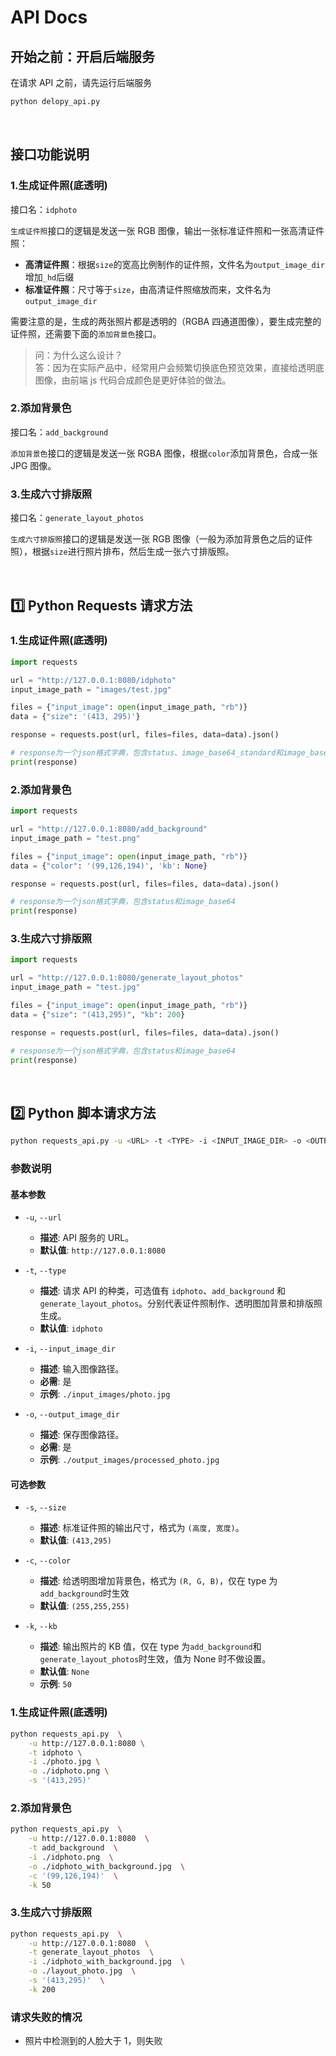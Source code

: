 # API Docs

## 开始之前：开启后端服务

在请求 API 之前，请先运行后端服务

```bash
python delopy_api.py
```

<br>

## 接口功能说明

### 1.生成证件照(底透明)

接口名：`idphoto`

`生成证件照`接口的逻辑是发送一张 RGB 图像，输出一张标准证件照和一张高清证件照：

- **高清证件照**：根据`size`的宽高比例制作的证件照，文件名为`output_image_dir`增加`_hd`后缀
- **标准证件照**：尺寸等于`size`，由高清证件照缩放而来，文件名为`output_image_dir`

需要注意的是，生成的两张照片都是透明的（RGBA 四通道图像），要生成完整的证件照，还需要下面的`添加背景色`接口。

> 问：为什么这么设计？  
> 答：因为在实际产品中，经常用户会频繁切换底色预览效果，直接给透明底图像，由前端 js 代码合成颜色是更好体验的做法。

### 2.添加背景色

接口名：`add_background`

`添加背景色`接口的逻辑是发送一张 RGBA 图像，根据`color`添加背景色，合成一张 JPG 图像。

### 3.生成六寸排版照

接口名：`generate_layout_photos`

`生成六寸排版照`接口的逻辑是发送一张 RGB 图像（一般为添加背景色之后的证件照），根据`size`进行照片排布，然后生成一张六寸排版照。

<br>

## 1️⃣ Python Requests 请求方法

### 1.生成证件照(底透明)

```python
import requests

url = "http://127.0.0.1:8080/idphoto"
input_image_path = "images/test.jpg"

files = {"input_image": open(input_image_path, "rb")}
data = {"size": '(413, 295)'}

response = requests.post(url, files=files, data=data).json()

# response为一个json格式字典，包含status、image_base64_standard和image_base64_hd三项
print(response)

```

### 2.添加背景色

```python
import requests

url = "http://127.0.0.1:8080/add_background"
input_image_path = "test.png"

files = {"input_image": open(input_image_path, "rb")}
data = {"color": '(99,126,194)', 'kb': None}

response = requests.post(url, files=files, data=data).json()

# response为一个json格式字典，包含status和image_base64
print(response)
```

### 3.生成六寸排版照

```python
import requests

url = "http://127.0.0.1:8080/generate_layout_photos"
input_image_path = "test.jpg"

files = {"input_image": open(input_image_path, "rb")}
data = {"size": "(413,295)", "kb": 200}

response = requests.post(url, files=files, data=data).json()

# response为一个json格式字典，包含status和image_base64
print(response)
```

<br>

## 2️⃣ Python 脚本请求方法

```bash
python requests_api.py -u <URL> -t <TYPE> -i <INPUT_IMAGE_DIR> -o <OUTPUT_IMAGE_DIR> [-s <SIZE>] [-c <COLOR>] [-k <KB>]
```

### 参数说明

#### 基本参数

- `-u`, `--url`

  - **描述**: API 服务的 URL。
  - **默认值**: `http://127.0.0.1:8080`

- `-t`, `--type`

  - **描述**: 请求 API 的种类，可选值有 `idphoto`、`add_background` 和 `generate_layout_photos`。分别代表证件照制作、透明图加背景和排版照生成。
  - **默认值**: `idphoto`

- `-i`, `--input_image_dir`

  - **描述**: 输入图像路径。
  - **必需**: 是
  - **示例**: `./input_images/photo.jpg`

- `-o`, `--output_image_dir`
  - **描述**: 保存图像路径。
  - **必需**: 是
  - **示例**: `./output_images/processed_photo.jpg`

#### 可选参数

- `-s`, `--size`

  - **描述**: 标准证件照的输出尺寸，格式为 `(高度, 宽度)`。
  - **默认值**: `(413,295)`

- `-c`, `--color`

  - **描述**: 给透明图增加背景色，格式为 `(R, G, B)`，仅在 type 为`add_background`时生效
  - **默认值**: `(255,255,255)`

- `-k`, `--kb`
  - **描述**: 输出照片的 KB 值，仅在 type 为`add_background`和`generate_layout_photos`时生效，值为 None 时不做设置。
  - **默认值**: `None`
  - **示例**: `50`

### 1.生成证件照(底透明)

```bash
python requests_api.py  \
    -u http://127.0.0.1:8080 \
    -t idphoto \
    -i ./photo.jpg \
    -o ./idphoto.png \
    -s '(413,295)'
```

### 2.添加背景色

```bash
python requests_api.py  \
    -u http://127.0.0.1:8080  \
    -t add_background  \
    -i ./idphoto.png  \
    -o ./idphoto_with_background.jpg  \
    -c '(99,126,194)'  \
    -k 50
```

### 3.生成六寸排版照

```bash
python requests_api.py  \
    -u http://127.0.0.1:8080  \
    -t generate_layout_photos  \
    -i ./idphoto_with_background.jpg  \
    -o ./layout_photo.jpg  \
    -s '(413,295)'  \
    -k 200
```

### 请求失败的情况

- 照片中检测到的人脸大于 1，则失败
